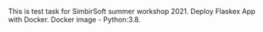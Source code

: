 This is test task for SimbirSoft summer workshop 2021.
Deploy Flaskex App with Docker. Docker image - Python:3.8.
